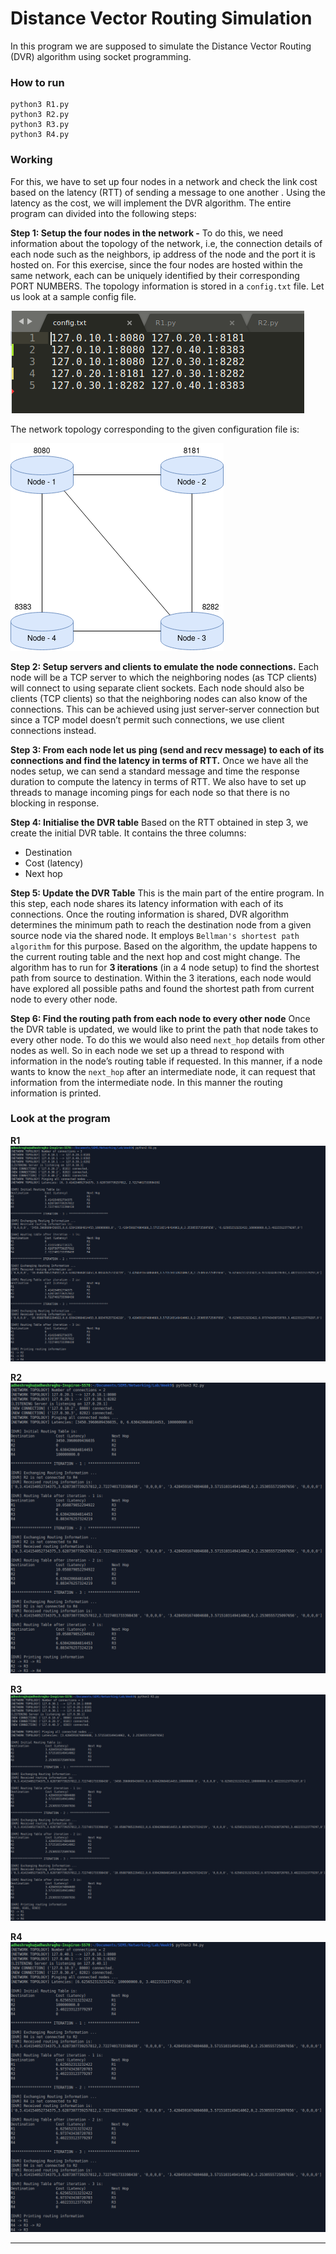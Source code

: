 # Distance Vector Routing Simulation
In this program we are supposed to simulate the Distance Vector Routing (DVR) algorithm using socket programming.

### How to run
    python3 R1.py
    python3 R2.py
    python3 R3.py
    python3 R4.py

### Working
For this, we have to set up four nodes in a network and check the link cost based on the latency (RTT) of sending a message to one another . Using the latency as the cost, we will implement the DVR algorithm.
The entire program can divided into the following steps:

**Step 1: Setup the four nodes in the network -**
To do this, we need information about the topology of the network, i.e, the connection details of each node such as the neighbors, ip address of the node and the port it is hosted on.
For this exercise, since the four nodes are hosted within the same network, each can be uniquely identified by their corresponding PORT NUMBERS. The topology information is stored in a ``config.txt`` file. Let us look at a sample config file.

![config](output/config_file.png)

The network topology corresponding to the given configuration file is:

![top](output/topology.png)

**Step 2: Setup servers and clients to emulate the node connections.**
Each node will be a TCP server to which the neighboring nodes (as TCP clients) will connect to using separate client sockets. Each node should also be clients (TCP clients) so that the neighboring nodes can also know of the connections. This can be achieved using just server-server connection but since a TCP model doesn’t permit such
connections, we use client connections instead.

**Step 3: From each node let us ping (send and recv message) to each of its connections and find the latency in terms of RTT.**
Once we have all the nodes setup, we can send a standard message and time the response duration to compute the latency in terms of RTT. We also have to set up threads to manage incoming pings for each node so that there is no blocking in response.

**Step 4: Initialise the DVR table**
Based on the RTT obtained in step 3, we create the initial DVR table. It contains the three columns:
- Destination
- Cost (latency)
- Next hop

**Step 5: Update the DVR Table**
This is the main part of the entire program. In this step, each node shares its latency information with each of its connections. Once the routing information is shared, DVR algorithm determines the minimum path to reach the destination node from a given source node via the shared node. It employs ``Bellman's shortest path algorithm`` for this purpose.
Based on the algorithm, the update happens to the current routing table and the next hop and cost might change. The algorithm has to run for **3 iterations** (in a 4 node setup) to find the shortest path from source to destination. Within the 3 iterations, each node would have explored all possible paths and found the shortest path from current node to every other node.

**Step 6: Find the routing path from each node to every other node**
Once the DVR table is updated, we would like to print the path that node takes to every other node. To do this we would also need ``next_hop`` details from other nodes as well. So in each node we set up a thread to respond with information in the node’s routing table if requested. In this manner, if a node wants to know the ``next_hop`` after an intermediate node, it can request that information from the intermediate node. In this manner the routing information is printed.

### Look at the program
**R1**
![R1](output/R1_terminal.png)

**R2**
![R2](output/R2_terminal.png)

**R3**
![R3](output/R3_terminal.png)

**R4**
![R4](output/R4_terminal.png)

--------------------------------------------------------------------------------------------------------


